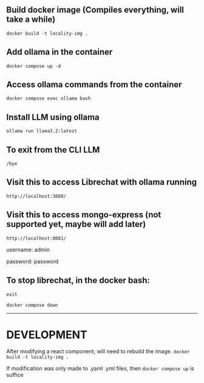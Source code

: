 ## Build docker image (Compiles everything, will take a while)
`docker build -t locality-img .`

## Add ollama in the container

`docker compose up -d`

## Access ollama commands from the container

`docker compose exec ollama bash`

## Install LLM using ollama

`ollama run llama3.2:latest`

## To exit from the CLI LLM

`/bye`

## Visit this to access Librechat with ollama running

`http://localhost:3080/`

## Visit this to access mongo-express (not supported yet, maybe will add later)

`http://localhost:8081/`

username: admin

password: password

## To stop librechat, in the docker bash:

`exit`

`docker compose down`

---

# DEVELOPMENT

After modifying a react component, will need to rebuild the image. 
`docker build -t locality-img .`

If modification was only made to .yaml .yml files, then `docker compose up` is suffice